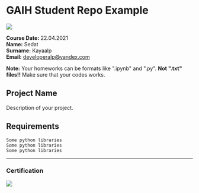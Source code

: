 # GAIH Student Repo Example
![](img/logo.png)

**Course Date:** 22.04.2021  
**Name:** Sedat  
**Surname:** Kayaalp  
**Email:** developeralp@yandex.com  

**Note:** Your homeworks can be formats like ".ipynb" and ".py". **Not ".txt" files!!** Make sure that your codes works.  

## Project Name
Description of your project.

## Requirements
```
Some python libraries
Some python libraries
Some python libraries
```
---

### Certification
![](img/certificate_ex.png)


